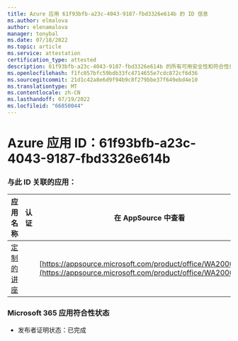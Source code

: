 ```yaml
---
title: Azure 应用 61f93bfb-a23c-4043-9187-fbd3326e614b 的 ID 信息
ms.author: elmalova
author: elenamalova
manager: tonybal
ms.date: 07/18/2022
ms.topic: article
ms.service: attestation
certification_type: attested
description: 61f93bfb-a23c-4043-9187-fbd3326e614b 的所有可用安全性和符合性信息信息。
ms.openlocfilehash: f1fc057bfc59bdb33fc4714655e7cdc872cf6d36
ms.sourcegitcommit: 21d1c42a8e6d9f94b9c8f279bbe37f649ebd4e10
ms.translationtype: MT
ms.contentlocale: zh-CN
ms.lasthandoff: 07/19/2022
ms.locfileid: "66850044"
---
```

# <a name="azure-app-id-61f93bfb-a23c-4043-9187-fbd3326e614b"></a>Azure 应用 ID：61f93bfb-a23c-4043-9187-fbd3326e614b


### <a name="apps-associated-with-this-id"></a>与此 ID 关联的应用：
| **应用名称** | **认证** | **在 AppSource 中查看** |
|--------------|---------------|-----------------------|
| [定制的讲座](../forward/WA200004309.md) |  | [https://appsource.microsoft.com/product/office/WA200004309](https://appsource.microsoft.com/product/office/WA200004309) |

### <a name="microsoft-365-app-compliance-status"></a>Microsoft 365 应用符合性状态
- 发布者证明状态：已完成
